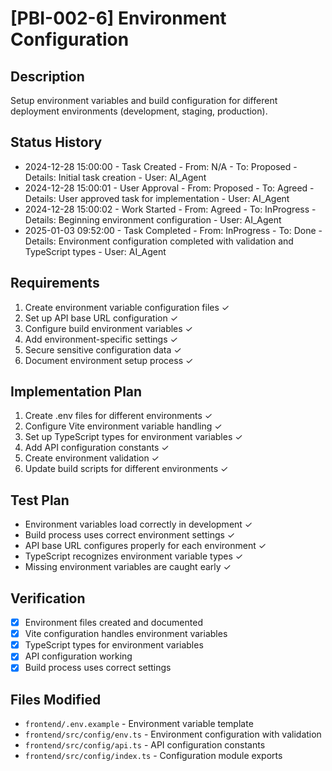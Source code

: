 # [PBI-002-6] Environment Configuration

## Description
Setup environment variables and build configuration for different deployment environments (development, staging, production).

## Status History
- 2024-12-28 15:00:00 - Task Created - From: N/A - To: Proposed - Details: Initial task creation - User: AI_Agent
- 2024-12-28 15:00:01 - User Approval - From: Proposed - To: Agreed - Details: User approved task for implementation - User: AI_Agent
- 2024-12-28 15:00:02 - Work Started - From: Agreed - To: InProgress - Details: Beginning environment configuration - User: AI_Agent
- 2025-01-03 09:52:00 - Task Completed - From: InProgress - To: Done - Details: Environment configuration completed with validation and TypeScript types - User: AI_Agent

## Requirements
1. Create environment variable configuration files ✓
2. Set up API base URL configuration ✓
3. Configure build environment variables ✓
4. Add environment-specific settings ✓
5. Secure sensitive configuration data ✓
6. Document environment setup process ✓

## Implementation Plan
1. Create .env files for different environments ✓
2. Configure Vite environment variable handling ✓
3. Set up TypeScript types for environment variables ✓
4. Add API configuration constants ✓
5. Create environment validation ✓
6. Update build scripts for different environments ✓

## Test Plan
- Environment variables load correctly in development ✓
- Build process uses correct environment settings ✓
- API base URL configures properly for each environment ✓
- TypeScript recognizes environment variable types ✓
- Missing environment variables are caught early ✓

## Verification
- [x] Environment files created and documented
- [x] Vite configuration handles environment variables
- [x] TypeScript types for environment variables
- [x] API configuration working
- [x] Build process uses correct settings

## Files Modified
- `frontend/.env.example` - Environment variable template
- `frontend/src/config/env.ts` - Environment configuration with validation
- `frontend/src/config/api.ts` - API configuration constants
- `frontend/src/config/index.ts` - Configuration module exports 